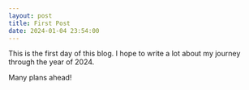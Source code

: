 ```yaml
---
layout: post
title: First Post
date: 2024-01-04 23:54:00
---
```


This is the first day of this blog. I hope to write a lot about my journey through the year of 2024.

Many plans ahead!
